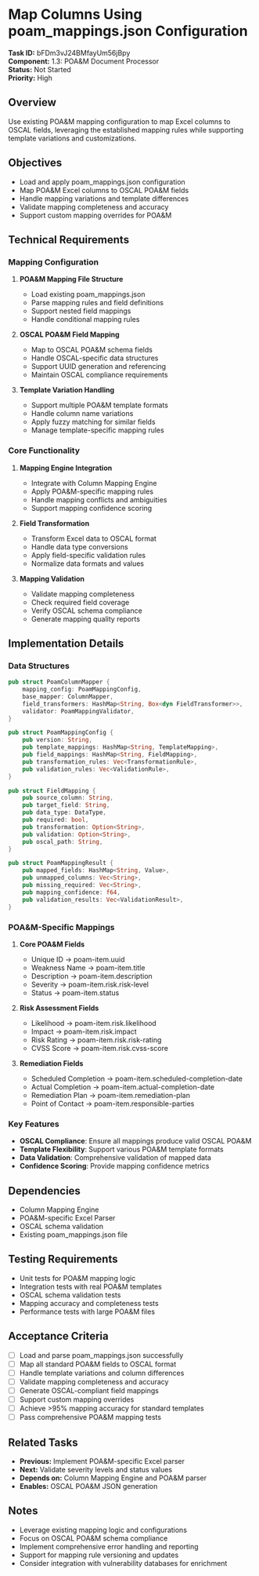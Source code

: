 # Map Columns Using poam_mappings.json Configuration

**Task ID:** bFDm3vJ24BMfayUm56jBpy  
**Component:** 1.3: POA&M Document Processor  
**Status:** Not Started  
**Priority:** High  

## Overview

Use existing POA&M mapping configuration to map Excel columns to OSCAL fields, leveraging the established mapping rules while supporting template variations and customizations.

## Objectives

- Load and apply poam_mappings.json configuration
- Map POA&M Excel columns to OSCAL POA&M fields
- Handle mapping variations and template differences
- Validate mapping completeness and accuracy
- Support custom mapping overrides for POA&M

## Technical Requirements

### Mapping Configuration
1. **POA&M Mapping File Structure**
   - Load existing poam_mappings.json
   - Parse mapping rules and field definitions
   - Support nested field mappings
   - Handle conditional mapping rules

2. **OSCAL POA&M Field Mapping**
   - Map to OSCAL POA&M schema fields
   - Handle OSCAL-specific data structures
   - Support UUID generation and referencing
   - Maintain OSCAL compliance requirements

3. **Template Variation Handling**
   - Support multiple POA&M template formats
   - Handle column name variations
   - Apply fuzzy matching for similar fields
   - Manage template-specific mapping rules

### Core Functionality
1. **Mapping Engine Integration**
   - Integrate with Column Mapping Engine
   - Apply POA&M-specific mapping rules
   - Handle mapping conflicts and ambiguities
   - Support mapping confidence scoring

2. **Field Transformation**
   - Transform Excel data to OSCAL format
   - Handle data type conversions
   - Apply field-specific validation rules
   - Normalize data formats and values

3. **Mapping Validation**
   - Validate mapping completeness
   - Check required field coverage
   - Verify OSCAL schema compliance
   - Generate mapping quality reports

## Implementation Details

### Data Structures
```rust
pub struct PoamColumnMapper {
    mapping_config: PoamMappingConfig,
    base_mapper: ColumnMapper,
    field_transformers: HashMap<String, Box<dyn FieldTransformer>>,
    validator: PoamMappingValidator,
}

pub struct PoamMappingConfig {
    pub version: String,
    pub template_mappings: HashMap<String, TemplateMapping>,
    pub field_mappings: HashMap<String, FieldMapping>,
    pub transformation_rules: Vec<TransformationRule>,
    pub validation_rules: Vec<ValidationRule>,
}

pub struct FieldMapping {
    pub source_column: String,
    pub target_field: String,
    pub data_type: DataType,
    pub required: bool,
    pub transformation: Option<String>,
    pub validation: Option<String>,
    pub oscal_path: String,
}

pub struct PoamMappingResult {
    pub mapped_fields: HashMap<String, Value>,
    pub unmapped_columns: Vec<String>,
    pub missing_required: Vec<String>,
    pub mapping_confidence: f64,
    pub validation_results: Vec<ValidationResult>,
}
```

### POA&M-Specific Mappings
1. **Core POA&M Fields**
   - Unique ID → poam-item.uuid
   - Weakness Name → poam-item.title
   - Description → poam-item.description
   - Severity → poam-item.risk.risk-level
   - Status → poam-item.status

2. **Risk Assessment Fields**
   - Likelihood → poam-item.risk.likelihood
   - Impact → poam-item.risk.impact
   - Risk Rating → poam-item.risk.risk-rating
   - CVSS Score → poam-item.risk.cvss-score

3. **Remediation Fields**
   - Scheduled Completion → poam-item.scheduled-completion-date
   - Actual Completion → poam-item.actual-completion-date
   - Remediation Plan → poam-item.remediation-plan
   - Point of Contact → poam-item.responsible-parties

### Key Features
- **OSCAL Compliance**: Ensure all mappings produce valid OSCAL POA&M
- **Template Flexibility**: Support various POA&M template formats
- **Data Validation**: Comprehensive validation of mapped data
- **Confidence Scoring**: Provide mapping confidence metrics

## Dependencies

- Column Mapping Engine
- POA&M-specific Excel Parser
- OSCAL schema validation
- Existing poam_mappings.json file

## Testing Requirements

- Unit tests for POA&M mapping logic
- Integration tests with real POA&M templates
- OSCAL schema validation tests
- Mapping accuracy and completeness tests
- Performance tests with large POA&M files

## Acceptance Criteria

- [ ] Load and parse poam_mappings.json successfully
- [ ] Map all standard POA&M fields to OSCAL format
- [ ] Handle template variations and column differences
- [ ] Validate mapping completeness and accuracy
- [ ] Generate OSCAL-compliant field mappings
- [ ] Support custom mapping overrides
- [ ] Achieve >95% mapping accuracy for standard templates
- [ ] Pass comprehensive POA&M mapping tests

## Related Tasks

- **Previous:** Implement POA&M-specific Excel parser
- **Next:** Validate severity levels and status values
- **Depends on:** Column Mapping Engine and POA&M parser
- **Enables:** OSCAL POA&M JSON generation

## Notes

- Leverage existing mapping logic and configurations
- Focus on OSCAL POA&M schema compliance
- Implement comprehensive error handling and reporting
- Support for mapping rule versioning and updates
- Consider integration with vulnerability databases for enrichment
